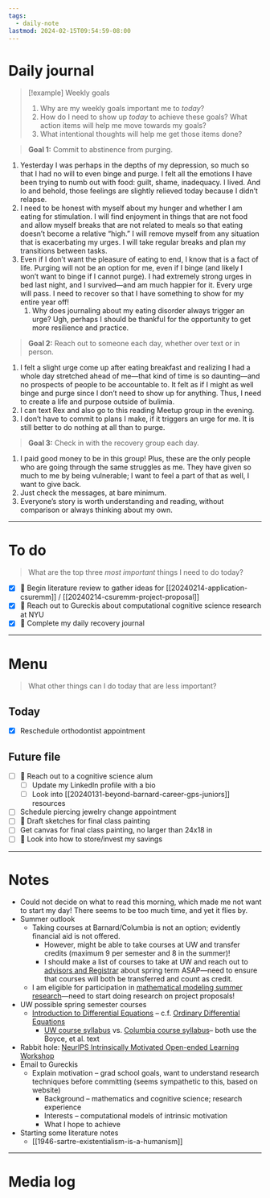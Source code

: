 ```yaml
---
tags:
  - daily-note
lastmod: 2024-02-15T09:54:59-08:00
---
```

# Daily journal

>[!example] Weekly goals
>1. Why are my weekly goals important me to *today*?
>2. How do I need to show up *today* to achieve these goals? What action items will help me move towards my goals?
>3. What intentional thoughts will help me get those items done?

>**Goal 1:** Commit to abstinence from purging.

1. Yesterday I was perhaps in the depths of my depression, so much so that I had no will to even binge and purge. I felt all the emotions I have been trying to numb out with food: guilt, shame, inadequacy. I lived. And lo and behold, those feelings are slightly relieved today because I didn’t relapse. 
2. I need to be honest with myself about my hunger and whether I am eating for stimulation. I will find enjoyment in things that are not food and allow myself breaks that are not related to meals so that eating doesn’t become a relative “high.” I will remove myself from any situation that is exacerbating my urges. I will take regular breaks and plan my transitions between tasks.
3. Even if I don’t want the pleasure of eating to end, I know that is a fact of life. Purging will not be an option for me, even if I binge (and likely I won’t want to binge if I cannot purge). I had extremely strong urges in bed last night, and I survived—and am much happier for it. Every urge will pass. I need to recover so that I have something to show for my entire year off!
	1. Why does journaling about my eating disorder always trigger an urge? Ugh, perhaps I should be thankful for the opportunity to get more resilience and practice.

>**Goal 2:** Reach out to someone each day, whether over text or in person.

1. I felt a slight urge come up after eating breakfast and realizing I had a whole day stretched ahead of me—that kind of time is so daunting—and no prospects of people to be accountable to. It felt as if I might as well binge and purge since I don’t need to show up for anything. Thus, I need to create a life and purpose outside of bulimia.
2. I can text Rex and also go to this reading Meetup group in the evening.
3. I don’t have to commit to plans I make, if it triggers an urge for me. It is still better to do nothing at all than to purge.

>**Goal 3:** Check in with the recovery group each day.

1. I paid good money to be in this group! Plus, these are the only people who are going through the same struggles as me. They have given so much to me by being vulnerable; I want to feel a part of that as well, I want to give back.
2. Just check the messages, at bare minimum.
3. Everyone’s story is worth understanding and reading, without comparison or always thinking about my own.

---
# To do

> What are the top three *most important* things I need to do today?

- [x] 🌱 Begin literature review to gather ideas for [[20240214-application-csuremm]] / [[20240214-csuremm-project-proposal]]
- [x] 🌱 Reach out to Gureckis about computational cognitive science research at NYU
- [x] 🌱 Complete my daily recovery journal

----
# Menu

> What other things can I do today that are less important?
## Today

- [x] Reschedule orthodontist appointment

## Future file

- [ ] 🌱 Reach out to a cognitive science alum
	- [ ] Update my LinkedIn profile with a bio
	- [ ] Look into [[20240131-beyond-barnard-career-gps-juniors]] resources
- [ ] Schedule piercing jewelry change appointment
- [ ] 🌱 Draft sketches for final class painting
- [ ] Get canvas for final class painting, no larger than 24x18 in
- [ ] 🌱 Look into how to store/invest my savings

---
# Notes

- Could not decide on what to read this morning, which made me not want to start my day! There seems to be too much time, and yet it flies by. 
- Summer outlook
	- Taking courses at Barnard/Columbia is not an option; evidently financial aid is not offered. 
		- However, might be able to take courses at UW and transfer credits (maximum 9 per semester and 8 in the summer)!
		- I should make a list of courses to take at UW and reach out to [advisors and Registrar](https://barnard.edu/student-leaves-absence/faq) about spring term ASAP—need to ensure that courses will both be transferred and count as credit.
	- I am eligible for participation in [mathematical modeling summer research](https://www.math.columbia.edu/programs-math/undergraduate-program/undergraduate-research/csuremm/)—need to start doing research on project proposals!
- UW possible spring semester courses
	- [Introduction to Differential Equations](https://myplan.uw.edu/course/#/courses/MATH%20207?states=N4Ig7gDgziBcLADrgJYDsAmB7MAJApigOYAWALsrAEwAMA7AMwA0yY62YACllCmSljSVaAVgB0DSQyoAOKgBY69GgwC%2BIVUA) – c.f. [Ordinary Differential Equations](https://doc.sis.columbia.edu/#subj/MATH/V2030-20241-001/)
		- [UW course syllabus](https://sites.math.washington.edu/~aloveles/Math207Materials/syllabus.pdf) vs. [Columbia course syllabus](https://math.columbia.edu/~samdehority/files/2021-summer-ODEs/syllabus.pdf)– both use the Boyce, et al. text
- Rabbit hole: [NeurIPS Intrinsically Motivated Open-ended Learning Workshop](https://nips.cc/virtual/2023/workshop/66534)
- Email to Gureckis
	- Explain motivation – grad school goals, want to understand research techniques before committing (seems sympathetic to this, based on website)
		- Background – mathematics and cognitive science; research experience
		- Interests – computational models of intrinsic motivation
		- What I hope to achieve
- Starting some literature notes
	- [[1946-sartre-existentialism-is-a-humanism]]

---
# Media log
